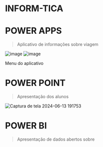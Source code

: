 # INFORM-TICA


# POWER APPS
> Aplicativo de informações sobre viagem

![image](https://github.com/Cauavini03/INFORM-TICA/assets/162647059/25689285-58f1-4676-ab53-f5d349129d3f)
![image](https://github.com/Cauavini03/INFORM-TICA/assets/162647059/bf2ee3d5-3a32-463e-80a9-ef7825fbb973)

Menu do aplicativo


# POWER POINT
>Apresentação dos alunos

![Captura de tela 2024-06-13 191753](https://github.com/Cauavini03/INFORM-TICA/assets/162647059/5cad0c7e-e3cc-48e9-8fe5-9d3f4af0722c)

# POWER BI
> Apresentação de dados abertos sobre
